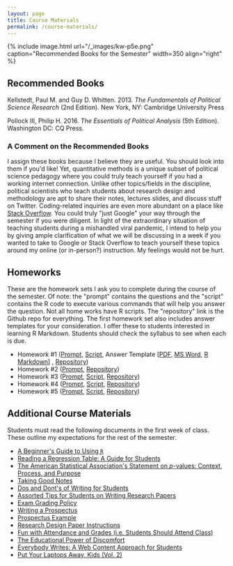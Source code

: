 ```yaml
---
layout: page
title: Course Materials
permalink: /course-materials/
---
```


{% include image.html url="/_images/kw-p5e.png" caption="Recommended Books for the Semester" width=350 align="right" %}

## Recommended Books

Kellstedt, Paul M. and Guy D. Whitten. 2013. *The Fundamentals of Political Science Research* (2nd Edition). New York, NY: Cambridge University Press

Pollock III, Philip H. 2016. *The Essentials of Political Analysis* (5th Edition). Washington DC: CQ Press.

### A Comment on the Recommended Books

<!-- Clemson University's bookstore has these listed as "required readings." That is a category error that is ultimately my fault. They are textbooks that I would otherwise assign as "required", and was nudged to submit to Clemson University's bookstore to purchase early into the pandemic. At the time, we all (naively) believed a few-week quarantine and a full-throated state and national government response would have been sufficient to contain the novel coronavirus (COVID-19). It was mostly sufficient in peer countries to us, ranging from Australia to Italy. However, the quarantine was half-hearted and we abandoned it (in South Carolina) after about three weeks and the state government (and majority leaders in the U.S. Senate) never bothered a follow-up response to the one it gave early into the pandemic when the COVID-19 outbreak also tanked the stock market. Now, we are in a situation where we may or may not ever meet in person after a four-week online start. -->

<!-- Toward that end, I want you to consider these textbooks as "recommended" and not "required." My rationale here is multiple. First, Clemson University is asking a lot of you, the student to pay full-price for a social learning experience at the university that you may or may not receive this semester or academic year. To be clear, most of that increasing expense for a college education that you are paying does not go to me---in fact people like me are [about the same price (inflation-adjusted) we were 40 years ago](https://nces.ed.gov/programs/digest/d10/tables/dt10_267.asp). It instead goes to all the things you do not typically price into your university experience given diminished support from the state government (e.g. administrators and capital projects). No matter, textbooks *are* a price you see and they can be quite exorbitant (especially through the university bookstore). If I can alleviate that cost for you in an extraordinary situation like this, I will. Second, and related to the end of the previous point, university bookstore markup is quite frankly obscene and I would hate to think you might also incur a shipping cost on top of that to have the books sent through a throttled (for other nefarious reasons) postal service. Third, and to be clear, I do intend to teach around these textbooks as I have in previous semesters. I assign these books because I believe they are useful. You should look into them if you'd like! Yet, quantitative methods is a unique subset of political science pedagogy where you could truly teach yourself if you had a working internet connection. Unlike other topics/fields in the discipline, political scientists who teach students about research design and methodology are apt to share their notes, lectures slides, and discuss stuff on Twitter. Coding-related inquiries are even more abundant on a place like [Stack Overflow](https://stackoverflow.com/). You could truly "just Google" your way through the semester if you were diligent. In light of the extraordinary situation of teaching students during a mishandled viral pandemic,  I intend to help you by giving ample clarification of what we will be discussing in a week if you wanted to take to Google or Stack Overflow to teach yourself these topics around my online (or in-person?) instruction. My feelings would not be hurt. -->


I assign these books because I believe they are useful. You should look into them if you'd like! Yet, quantitative methods is a unique subset of political science pedagogy where you could truly teach yourself if you had a working internet connection. Unlike other topics/fields in the discipline, political scientists who teach students about research design and methodology are apt to share their notes, lectures slides, and discuss stuff on Twitter. Coding-related inquiries are even more abundant on a place like [Stack Overflow](https://stackoverflow.com/). You could truly "just Google" your way through the semester if you were diligent. In light of the extraordinary situation of teaching students during a mishandled viral pandemic,  I intend to help you by giving ample clarification of what we will be discussing in a week if you wanted to take to Google or Stack Overflow to teach yourself these topics around my online (or in-person?) instruction. My feelings would not be hurt.

## Homeworks

These are the homework sets I ask you to complete during the course of the semester. Of note: the "prompt" contains the questions and the "script" contains the R code to execute various commands that will help you answer the question. Not all home works have R scripts. The "repository" link is the Github repo for everything. The first homework set also includes answer templates for your consideration. I offer these to students interested in learning R Markdown. Students should check the syllabus to see when each is due.

- Homework #1 ([Prompt](http://posc3410.svmiller.com/homeworks/hw1/posc3410-hw1.pdf), [Script](https://github.com/svmiller/posc3410/blob/master/homeworks/hw1/1-sc-primary-2016.R), Answer Template [[PDF](http://posc3410.svmiller.com/homeworks/hw1/posc3410-hw1-answer-template.pdf), [MS Word](http://posc3410.svmiller.com/homeworks/hw1/posc3410-hw1-answer-template.docx), [R Markdown](http://posc3410.svmiller.com/homeworks/hw1/posc3410-hw1-answer-template.Rmd)]
, [Repository](https://github.com/svmiller/posc3410/tree/master/homeworks/hw1))
- Homework #2 ([Prompt](http://posc3410.svmiller.com/homeworks/hw2/posc3410-hw2.pdf), [Repository](https://github.com/svmiller/posc3410/tree/master/homeworks/hw2))
- Homework #3 ([Prompt](http://posc3410.svmiller.com/homeworks/hw3/posc3410-hw3.pdf), [Script](https://github.com/svmiller/posc3410/blob/master/homeworks/hw3/1-simulate-population.R), [Repository](https://github.com/svmiller/posc3410/tree/master/homeworks/hw3))
- Homework #4 ([Prompt](http://posc3410.svmiller.com/homeworks/hw4/posc3410-hw4.pdf), [Script](https://github.com/svmiller/posc3410/blob/master/homeworks/hw4/1-wvs-trumpism.R), [Repository](https://github.com/svmiller/posc3410/tree/master/homeworks/hw4))
- Homework #5 ([Prompt](http://posc3410.svmiller.com/homeworks/hw5/posc3410-hw5.pdf), [Script](https://github.com/svmiller/posc3410/blob/master/homeworks/hw5/1-wvs-usa-abortion.R), [Repository](https://github.com/svmiller/posc3410/tree/master/homeworks/hw5))

## Additional Course Materials

Students must read the following documents in the first week of class. These outline my expectations for the rest of the semester.

- [A Beginner's Guide to Using `R`](http://svmiller.com/blog/2014/08/a-beginners-guide-to-using-r/)
- [Reading a Regression Table: A Guide for Students](http://svmiller.com/blog/2014/08/reading-a-regression-table-a-guide-for-students/)
- [The American Statistical Association's Statement on *p*-values: Context, Process, and Purpose](http://amstat.tandfonline.com/doi/abs/10.1080/00031305.2016.1154108)
- [Taking Good Notes](http://svmiller.com/blog/2014/09/taking-good-notes/)
- [Dos and Dont's of Writing for Students](http://svmiller.com/blog/2015/06/dos-and-donts-of-writing-for-students/)
- [Assorted Tips for Students on Writing Research Papers](http://svmiller.com/blog/2015/12/assorted-tips-students-research-papers/)
- [Exam Grading Policy](https://www.dropbox.com/s/apihjs7di81aqcv/svm-exam-grading-policy.pdf?dl=0)
- [Writing a Prospectus](https://www.dropbox.com/s/i2vzzg0vmy6ppw4/posc3410-prospectus-guide.pdf)
- [Prospectus Example](http://posc3410.svmiller.com/prospectus-example/posc3410-prospectus-example.pdf)
- [Research Design Paper Instructions](https://www.dropbox.com/s/qhv4d4pjsk2rxgt/posc3410-research-design-paper-instructions.pdf?dl=0)
- [Fun with Attendance and Grades (i.e. Students Should Attend Class)](http://svmiller.com/blog/2016/05/fun-with-attendance-grades/)
- [The Educational Power of Discomfort](http://svmiller.com/blog/2016/05/educational-power-discomfort/)
- [Everybody Writes: A Web Content Approach for Students](http://svmiller.com/blog/2016/05/everybody-writes-academic/)
- [Put Your Laptops Away, Kids (Vol. 2)](http://svmiller.com/blog/2016/05/put-your-laptops-away-2/)
